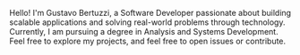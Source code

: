   Hello!  I'm Gustavo Bertuzzi, a Software Developer passionate about building scalable applications and solving real-world problems through technology. Currently, I am pursuing a degree in Analysis and Systems Development.
Feel free to explore my projects, and feel free to open issues or contribute.
